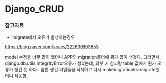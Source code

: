 # Django_CRUD

### 참고자료 
- migrate에서 오류가 발생하는경우

<https://blog.naver.com/vcacv/222630803853>

model 수정을 너무 많이 했더니 APP의 migration폴더에 뭐가 많이 생겼다. 그러면서 django.db.utils.IntegrityError오류가 생겼는데, 외부 키 참고랑 table 값에서 뭔가 오류가 생긴 듯 하다...암튼 생긴 파일들을 삭제하고 다시 makemigrationks-migrate했더니 작동함.
